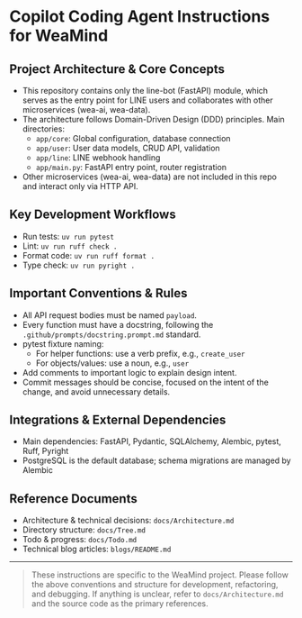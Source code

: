 
# Copilot Coding Agent Instructions for WeaMind

## Project Architecture & Core Concepts
- This repository contains only the line-bot (FastAPI) module, which serves as the entry point for LINE users and collaborates with other microservices (wea-ai, wea-data).
- The architecture follows Domain-Driven Design (DDD) principles. Main directories:
  - `app/core`: Global configuration, database connection
  - `app/user`: User data models, CRUD API, validation
  - `app/line`: LINE webhook handling
  - `app/main.py`: FastAPI entry point, router registration
- Other microservices (wea-ai, wea-data) are not included in this repo and interact only via HTTP API.

## Key Development Workflows
- Run tests: `uv run pytest`
- Lint: `uv run ruff check .`
- Format code: `uv run ruff format .`
- Type check: `uv run pyright .`

## Important Conventions & Rules
- All API request bodies must be named `payload`.
- Every function must have a docstring, following the `.github/prompts/docstring.prompt.md` standard.
- pytest fixture naming:
  - For helper functions: use a verb prefix, e.g., `create_user`
  - For objects/values: use a noun, e.g., `user`
- Add comments to important logic to explain design intent.
- Commit messages should be concise, focused on the intent of the change, and avoid unnecessary details.

## Integrations & External Dependencies
- Main dependencies: FastAPI, Pydantic, SQLAlchemy, Alembic, pytest, Ruff, Pyright
- PostgreSQL is the default database; schema migrations are managed by Alembic

## Reference Documents
- Architecture & technical decisions: `docs/Architecture.md`
- Directory structure: `docs/Tree.md`
- Todo & progress: `docs/Todo.md`
- Technical blog articles: `blogs/README.md`

---

> These instructions are specific to the WeaMind project. Please follow the above conventions and structure for development, refactoring, and debugging. If anything is unclear, refer to `docs/Architecture.md` and the source code as the primary references.

